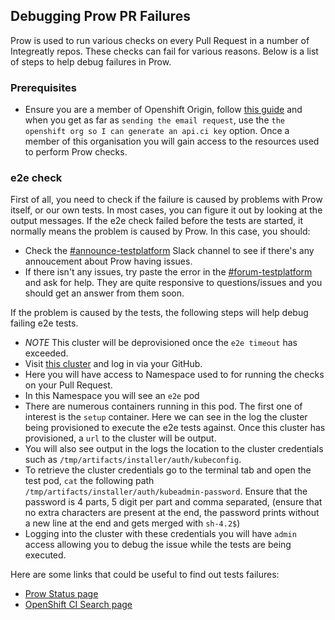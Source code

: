 ## Debugging Prow PR Failures
Prow is used to run various checks on every Pull Request in a number of Integreatly repos. These checks can fail for various reasons. Below is a list of steps to help debug failures in Prow.
### Prerequisites
* Ensure you are a member of Openshift Origin, follow [this guide](https://mojo.redhat.com/docs/DOC-1081313#jive_content_id_Github_Access) and when you get as far as `sending the email request`, use the `the openshift org so I can generate an api.ci key` option. Once a member of this organisation you will gain access to the resources used to perform Prow checks.
### e2e check

First of all, you need to check if the failure is caused by problems with Prow itself, or our own tests. In most cases, you can figure it out by looking at the output messages. If the e2e check failed before the tests are started, it normally means the problem is caused by Prow. In this case, you should:

* Check the [#announce-testplatform](https://app.slack.com/client/T027F3GAJ/CFUGK0K9R/thread/CBN38N3MW-1590397619.005400) Slack channel to see if there's any annoucement about Prow having issues.
* If there isn't any issues, try paste the error in the [#forum-testplatform](https://app.slack.com/client/T027F3GAJ/CBN38N3MW/thread/CBN38N3MW-1590397619.005400) and ask for help. They are quite responsive to questions/issues and you should get an answer from them soon.

If the problem is caused by the tests, the following steps will help debug failing e2e tests.
* *NOTE* This cluster will be deprovisioned once the `e2e timeout` has exceeded. 
* Visit [this cluster](https://api.ci.openshift.org/console/catalog) and log in via your GitHub. 
* Here you will have access to Namespace used to for running the checks on your Pull Request.
* In this Namespace you will see an `e2e` pod
* There are numerous containers running in this pod. The first one of interest is the `setup` container. Here we can see in the log the cluster being provisioned to execute the e2e tests against. Once this cluster has provisioned, a `url` to the cluster will be output.
* You will also see output in the logs the location to the cluster credentials such as `/tmp/artifacts/installer/auth/kubeconfig`.
* To retrieve the cluster credentials go to the terminal tab and open the test pod, `cat` the following path `/tmp/artifacts/installer/auth/kubeadmin-password`. Ensure that the password is 4 parts, 5 digit per part and comma separated, (ensure that no extra characters are present at the end, the password prints without a new line at the end and gets merged with `sh-4.2$`)
* Logging into the cluster with these credentials you will have `admin` access allowing you to debug the issue while the tests are being executed.

Here are some links that could be useful to find out tests failures:

* [Prow Status page](https://deck-ci.apps.ci.l2s4.p1.openshiftapps.com/)
* [OpenShift CI Search page](https://search.svc.ci.openshift.org/)

